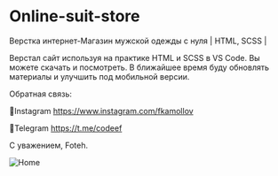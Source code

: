 # Online-suit-store
Верстка интернет-Магазин мужской одежды с нуля | HTML, SCSS |

Верстал сайт используя на практике HTML и SCSS в VS Code. 
Вы можете скачать и посмотреть. В ближайшее время буду обновлять материалы и улучшить под мобильной версии.

Обратная связь:

📌Instagram  https://www.instagram.com/fkamollov

📌Telegram   https://t.me/codeef


С уважением,
Foteh.

![Home](https://user-images.githubusercontent.com/55693215/103431700-8079ec00-4be5-11eb-8939-51809596eb50.png)
